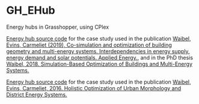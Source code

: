 # GH_EHub
Energy hubs in Grasshopper, using CPlex

[Energy hub source code](../master/UrbanFormEHub) for the case study used in the publication [Waibel, Evins, Carmeliet (2019), Co-simulation and optimization of building geometry and multi-energy systems. Interdependencies in energy supply, energy demand and solar potentials. Applied Energy.](https://doi.org/10.1016/j.apenergy.2019.03.177), and in the PhD thesis [Waibel, 2018. Simulation-Based Optimization of Buildings and Multi-Energy Systems.](https://www.research-collection.ethz.ch/handle/20.500.11850/307674)

[Energy hub source code](../master/UrbanMorphologyEHub) for the case study used in the publication [Waibel, Evins, Carmeliet, 2016. Holistic Optimization of Urban Morphology and District Energy Systems.](https://www.researchgate.net/publication/323345060_Holistic_Optimization_of_Urban_Morphology_and_District_Energy_Systems?_sg=gNGbVsHGWdA9lyGfWLVHXNPfY8ESHpsez6lQFuifOEtGTfTZ8-hktfItwj0tPCFoqgv3TuUBCNYeYkgpkSqiOeOFByvyKjSy05Fdr0ZW.RCPOwdnnSYQdTPiA233ui66rWiMEe7O9A3ttr3Q45uszBg_Y4R3NkRxPQDKsNg2fnEvwe9g_WPxGFVNOjzKrbg)
